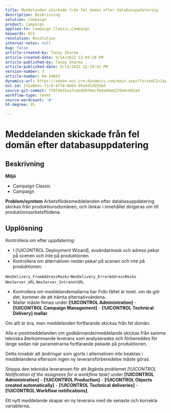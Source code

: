 ```yaml
---
title: Meddelanden skickade från fel domän efter databasuppdatering
description: Beskrivning
solution: Campaign
product: Campaign
applies-to: Campaign Classic,Campaign
keywords: KCS
resolution: Resolution
internal-notes: null
bug: false
article-created-by: Tanay Sharma .
article-created-date: 9/14/2022 12:04:28 PM
article-published-by: Tanay Sharma .
article-published-date: 9/14/2022 12:19:41 PM
version-number: 3
article-number: KA-14693
dynamics-url: https://adobe-ent.crm.dynamics.com/main.aspx?forceUCI=1&pagetype=entityrecord&etn=knowledgearticle&id=a95eeb5e-2534-ed11-9db1-002248086735
exl-id: 232a06ac-71c9-4f7d-8663-95e5d32b556d
source-git-commit: 7f0f5035ea7cebd60f6ec7bda9de6225b6c602a4
workflow-type: tm+mt
source-wordcount: '0'
ht-degree: 0%

---
```


# Meddelanden skickade från fel domän efter databasuppdatering

## Beskrivning

<b>Miljö</b>
- Campaign Classic
- Campaign



<b>Problem/symtom</b>
Arbetsflödesmeddelanden efter databasuppdatering skickas från produktionsdomänen, och länkar i innehållet dirigeras om till produktionsarbetsflödena.


## Upplösning


Kontrollera om efter uppdatering:

- I [!UICONTROL Deployment Wizard], avsändarmask och adress pekar på scenen och inte på produktionen.
- Kontrollera om alternativen nedan pekar på scenen och inte på produktionen:


`NmsDelivery_FromAddressMasks`
`NmsDelivery_ErrorAddressMasks`
`NmsServer_URL`
`NmsServer_IntranetURL`



- Kontrollera om meddelandemallarna har *Från* fältet är tomt. om de gör det, kommer de att hämta alternativvärdena.
- Mallar måste finnas under <b>[!UICONTROL Administration]</b> - <b>[!UICONTROL Campaign Management]</b> - <b>[!UICONTROL Technical Delivery] mallar</b>.




Om allt är bra, men meddelanden fortfarande skickas från fel domän:

Alla e-postmeddelanden om godkännande/meddelande skickas från samma tekniska återkommande leverans som analyserades och förbereddes för länge sedan när parametrarna fortfarande pekade på produktionen.

Detta innebär att ändringar som gjorts i alternativen inte beaktas i meddelandena eftersom ingen ny leveransförberedelse måste göras.

Stoppa den tekniska leveransen för att åtgärda problemet *[!UICONTROL Notification of the assignees for a workflow task]* under <b>[!UICONTROL Administration]</b> - <b>[!UICONTROL Production]</b> - <b>[!UICONTROL Objects created automatically]</b> - <b>[!UICONTROL Technical deliveries]</b> - <b>[!UICONTROL Workflow notifications]</b>.

Ett nytt meddelande skapar en ny leverans med de senaste och korrekta variablerna.
